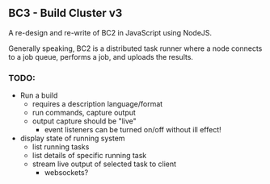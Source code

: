 ## BC3 - Build Cluster v3

A re-design and re-write of BC2 in JavaScript using NodeJS.

Generally speaking, BC2 is a distributed task runner where a node connects to a job queue, performs a job, and uploads the results.


### TODO:

- Run a build
  - requires a description language/format
  - run commands, capture output
  - output capture should be "live"
    - event listeners can be turned on/off without ill effect!
- display state of running system
  - list running tasks
  - list details of specific running task
  - stream live output of selected task to client
    - websockets?
